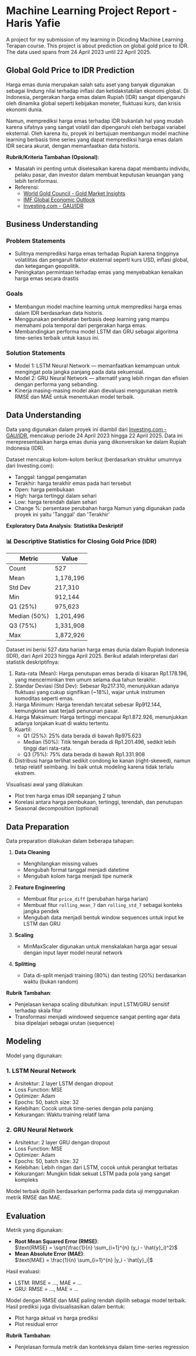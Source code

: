 # Machine Learning Project Report - Haris Yafie

A project for my submission of my learning in Dicoding Machine Learning Terapan course. This project is about prediction on global gold price to IDR. The data used spans from 24 April 2023 until 22 April 2025.

## Global Gold Price to IDR Prediction

Harga emas dunia merupakan salah satu aset yang banyak digunakan sebagai lindung nilai terhadap inflasi dan ketidakstabilan ekonomi global. Di Indonesia, pergerakan harga emas dalam Rupiah (IDR) sangat dipengaruhi oleh dinamika global seperti kebijakan moneter, fluktuasi kurs, dan krisis ekonomi dunia.

Namun, memprediksi harga emas terhadap IDR bukanlah hal yang mudah karena sifatnya yang sangat volatil dan dipengaruhi oleh berbagai variabel eksternal. Oleh karena itu, proyek ini bertujuan membangun model machine learning berbasis time series yang dapat memprediksi harga emas dalam IDR secara akurat, dengan memanfaatkan data historis.

**Rubrik/Kriteria Tambahan (Opsional)**:
- Masalah ini penting untuk diselesaikan karena dapat membantu individu, pelaku pasar, dan investor dalam membuat keputusan keuangan yang lebih terinformasi.
- Referensi:
  - [World Gold Council - Gold Market Insights](https://www.gold.org/)
  - [IMF Global Economic Outlook](https://www.imf.org/)
  - [Investing.com - GAU/IDR](https://id.investing.com/currencies/gau-idr-historical-data)

## Business Understanding

### Problem Statements
- Sulitnya memprediksi harga emas terhadap Rupiah karena tingginya volatilitas dan pengaruh faktor eksternal seperti kurs USD, inflasi global, dan ketegangan geopolitik.
- Peningkatan permintaan terhadap emas yang menyebabkan kenaikan harga emas secara drastis

### Goals
- Membangun model machine learning untuk memprediksi harga emas dalam IDR berdasarkan data historis.
- Menggunakan pendekatan berbasis deep learning yang mampu memahami pola temporal dari pergerakan harga emas.
- Membandingkan performa model LSTM dan GRU sebagai algoritma time-series terbaik untuk kasus ini.

### Solution Statements
- Model 1: LSTM Neural Network — memanfaatkan kemampuan untuk mengingat pola jangka panjang pada data sekuensial.
- Model 2: GRU Neural Network — alternatif yang lebih ringan dan efisien dengan performa yang sebanding.
- Kinerja masing-masing model akan dievaluasi menggunakan metrik RMSE dan MAE untuk menentukan model terbaik.

## Data Understanding

Data yang digunakan dalam proyek ini diambil dari [Investing.com - GAU/IDR](https://id.investing.com/currencies/gau-idr-historical-data), mencakup periode 24 April 2023 hingga 22 April 2025. Data ini merepresentasikan harga emas dunia yang dikonversikan ke dalam Rupiah Indonesia (IDR).

Dataset mencakup kolom-kolom berikut (berdasarkan struktur umumnya dari Investing.com):
- Tanggal: tanggal pengamatan
- Terakhir: harga terakhir emas pada hari tersebut
- Open: harga pembukaan
- High: harga tertinggi dalam sehari
- Low: harga terendah dalam sehari
- Change %: persentase perubahan harga
Namun yang digunakan pada proyek ini yaitu 'Tanggal' dan 'Terakhir'

**Exploratory Data Analysis**:
**Statistika Deskriptif**
### 📊 Descriptive Statistics for Closing Gold Price (IDR)

| Metric           | Value           |
|------------------|-----------------|
| Count            | 527             |
| Mean             | 1,178,196       |
| Std Dev          | 217,310         |
| Min              | 912,144         |
| Q1 (25%)         | 975,623         |
| Median (50%)     | 1,201,496       |
| Q3 (75%)         | 1,331,908       |
| Max              | 1,872,926       |


Dataset ini berisi 527 data harian harga emas dunia dalam Rupiah Indonesia (IDR), dari April 2023 hingga April 2025. Berikut adalah interpretasi dari statistik deskriptifnya:
1. Rata-rata (Mean): Harga penutupan emas berada di kisaran Rp1.178.196, yang mencerminkan tren umum selama dua tahun terakhir.
2. Standar Deviasi (Std Dev): Sebesar Rp217.310, menunjukkan adanya fluktuasi yang cukup signifikan (~18%), wajar untuk instrumen komoditas seperti emas.
3. Harga Minimum: Harga terendah tercatat sebesar Rp912.144, kemungkinan saat terjadi penurunan pasar.
4. Harga Maksimum: Harga tertinggi mencapai Rp1.872.926, menunjukkan adanya lonjakan kuat di waktu tertentu.
5. Kuartil:
     - Q1 (25%): 25% data berada di bawah Rp975.623
     - Median (50%): Titik tengah berada di Rp1.201.496, sedikit lebih tinggi dari rata-rata.
     - Q3 (75%): 75% data berada di bawah Rp1.331.908
6. Distribusi harga terlihat sedikit condong ke kanan (right-skewed), namun tetap relatif seimbang. Ini baik untuk modeling karena tidak terlalu ekstrem.

Visualisasi awal yang dilakukan:
- Plot tren harga emas IDR sepanjang 2 tahun
- Korelasi antara harga pembukaan, tertinggi, terendah, dan penutupan
- Seasonal decomposition (optional)

  
## Data Preparation

Data preparation dilakukan dalam beberapa tahapan:

1. **Data Cleaning**  
   - Menghilangkan missing values
   - Mengubah format tanggal menjadi datetime
   - Mengubah kolom harga menjadi tipe numerik

2. **Feature Engineering**  
   - Membuat fitur `price_diff` (perubahan harga harian)
   - Membuat fitur `rolling_mean_7` dan `rolling_std_7` sebagai konteks jangka pendek
   - Mengubah data menjadi bentuk window sequences untuk input ke LSTM dan GRU

3. **Scaling**  
   - MinMaxScaler digunakan untuk menskalakan harga agar sesuai dengan input layer model neural network

4. **Splitting**  
   - Data di-split menjadi training (80%) dan testing (20%) berdasarkan waktu (bukan random)

**Rubrik Tambahan**:
- Penjelasan kenapa scaling dibutuhkan: input LSTM/GRU sensitif terhadap skala fitur
- Transformasi menjadi windowed sequence sangat penting agar data bisa dipelajari sebagai urutan (sequence)
## Modeling

Model yang digunakan:

### 1. LSTM Neural Network
- Arsitektur: 2 layer LSTM dengan dropout
- Loss Function: MSE
- Optimizer: Adam
- Epochs: 50, batch size: 32
- Kelebihan: Cocok untuk time-series dengan pola panjang
- Kekurangan: Waktu training relatif lama

### 2. GRU Neural Network
- Arsitektur: 2 layer GRU dengan dropout
- Loss Function: MSE
- Optimizer: Adam
- Epochs: 50, batch size: 32
- Kelebihan: Lebih ringan dari LSTM, cocok untuk perangkat terbatas
- Kekurangan: Mungkin tidak sekuat LSTM pada pola yang sangat kompleks

Model terbaik dipilih berdasarkan performa pada data uji menggunakan metrik RMSE dan MAE.

## Evaluation

Metrik yang digunakan:
- **Root Mean Squared Error (RMSE)**:  
  $\text{RMSE} = \sqrt{\frac{1}{n} \sum_{i=1}^{n} (y_i - \hat{y}_i)^2}$
- **Mean Absolute Error (MAE)**:  
  $\text{MAE} = \frac{1}{n} \sum_{i=1}^{n} |y_i - \hat{y}_i|$

Hasil evaluasi:
- LSTM: RMSE = ..., MAE = ...
- GRU: RMSE = ..., MAE = ...

Model dengan RMSE dan MAE paling rendah dipilih sebagai model terbaik. Hasil prediksi juga divisualisasikan dalam bentuk:
- Plot harga aktual vs harga prediksi
- Plot residual error

**Rubrik Tambahan**:
- Penjelasan formula metrik dan konteksnya dalam time-series regression
